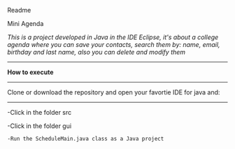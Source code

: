 Readme

Mini Agenda


*This is a project developed in Java in the IDE Eclipse, it's about a college agenda where you can save your contacts, search them by: name, email, birthday and last name, also you can delete and modify them*
___

**How to execute**
___
Clone or download the repository and open your favortie IDE for java and:
___
-Click in the folder src

  -Click in the folder gui
 
    -Run the ScheduleMain.java class as a Java project
   






